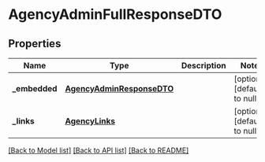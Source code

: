 # AgencyAdminFullResponseDTO
## Properties

| Name | Type | Description | Notes |
|------------ | ------------- | ------------- | -------------|
| **\_embedded** | [**AgencyAdminResponseDTO**](AgencyAdminResponseDTO.md) |  | [optional] [default to null] |
| **\_links** | [**AgencyLinks**](AgencyLinks.md) |  | [optional] [default to null] |

[[Back to Model list]](../README.md#documentation-for-models) [[Back to API list]](../README.md#documentation-for-api-endpoints) [[Back to README]](../README.md)


